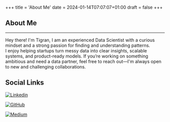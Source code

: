 +++
title = 'About Me'
date = 2024-01-14T07:07:07+01:00
draft = false
+++

## About Me

---

Hey there! I'm Tigran, 
I am an experienced Data Scientist with a curious mindset and a strong passion for finding and understanding patterns.  
I enjoy helping startups turn messy data into clear insights, scalable systems, and product-ready models.
If you’re working on something ambitious and need a data partner, feel free to reach out—I'm always open to new and challenging collaborations.

## Social Links

[![Linkedin](https://custom-icon-badges.demolab.com/badge/LinkedIn-0A66C2?logo=linkedin-white&logoColor=fff)](https://www.linkedin.com/in/geometrein/)

[![GitHub](https://img.shields.io/badge/GitHub-%23121011.svg?logo=github&logoColor=white)](https://github.com/Geometrein)

[![Medium](https://img.shields.io/badge/Medium-black?logo=medium&logoColor=white)](https://twitter.com/Geometrein)

